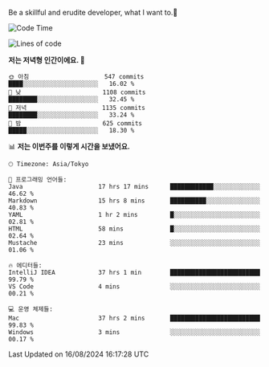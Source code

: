 Be a skillful and erudite developer, what I want to.👶

<!--START_SECTION:waka-->
![Code Time](http://img.shields.io/badge/Code%20Time-1%2C163%20hrs%202%20mins-blue)

![Lines of code](https://img.shields.io/badge/%EC%A0%80%EB%8A%94%20%EC%97%AC%ED%83%9C%EA%B9%8C%EC%A7%80%20-3.0%20million%20%EC%A4%84%EC%9D%98%20%EC%BD%94%EB%93%9C%EB%A5%BC%20%EC%9E%91%EC%84%B1%ED%96%88%EC%96%B4%EC%9A%94.-blue)

**저는 저녁형 인간이에요. 🦉** 

```text
🌞 아침                     547 commits         ████░░░░░░░░░░░░░░░░░░░░░   16.02 % 
🌆 낮　                     1108 commits        ████████░░░░░░░░░░░░░░░░░   32.45 % 
🌃 저녁                     1135 commits        ████████░░░░░░░░░░░░░░░░░   33.24 % 
🌙 밤　                     625 commits         █████░░░░░░░░░░░░░░░░░░░░   18.30 % 
```


📊 **저는 이번주를 이렇게 시간을 보냈어요.** 

```text
🕑︎ Timezone: Asia/Tokyo

💬 프로그래밍 언어들: 
Java                     17 hrs 17 mins      ████████████░░░░░░░░░░░░░   46.62 % 
Markdown                 15 hrs 8 mins       ██████████░░░░░░░░░░░░░░░   40.83 % 
YAML                     1 hr 2 mins         █░░░░░░░░░░░░░░░░░░░░░░░░   02.81 % 
HTML                     58 mins             █░░░░░░░░░░░░░░░░░░░░░░░░   02.64 % 
Mustache                 23 mins             ░░░░░░░░░░░░░░░░░░░░░░░░░   01.06 % 

🔥 에디터들: 
IntelliJ IDEA            37 hrs 1 min        █████████████████████████   99.79 % 
VS Code                  4 mins              ░░░░░░░░░░░░░░░░░░░░░░░░░   00.21 % 

💻 운영 체제들: 
Mac                      37 hrs 2 mins       █████████████████████████   99.83 % 
Windows                  3 mins              ░░░░░░░░░░░░░░░░░░░░░░░░░   00.17 % 
```


 Last Updated on 16/08/2024 16:17:28 UTC
<!--END_SECTION:waka-->
